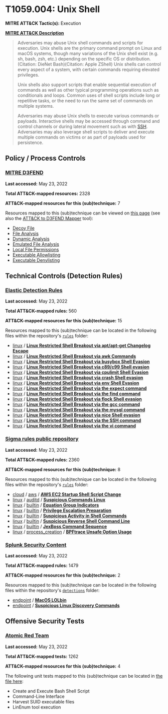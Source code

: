# T1059.004: Unix Shell
**MITRE ATT&CK Tactic(s):** Execution

**[MITRE ATT&CK Description](https://attack.mitre.org/techniques/T1059/004)**
<blockquote>Adversaries may abuse Unix shell commands and scripts for execution. Unix shells are the primary command prompt on Linux and macOS systems, though many variations of the Unix shell exist (e.g. sh, bash, zsh, etc.) depending on the specific OS or distribution.(Citation: DieNet Bash)(Citation: Apple ZShell) Unix shells can control every aspect of a system, with certain commands requiring elevated privileges.

Unix shells also support scripts that enable sequential execution of commands as well as other typical programming operations such as conditionals and loops. Common uses of shell scripts include long or repetitive tasks, or the need to run the same set of commands on multiple systems.

Adversaries may abuse Unix shells to execute various commands or payloads. Interactive shells may be accessed through command and control channels or during lateral movement such as with [SSH](https://attack.mitre.org/techniques/T1021/004). Adversaries may also leverage shell scripts to deliver and execute multiple commands on victims or as part of payloads used for persistence.</blockquote>

## Policy / Process Controls
### [MITRE D3FEND](https://d3fend.mitre.org/)
**Last accessed:** May 23, 2022

**Total ATT&CK-mapped resources:** 2328

**ATT&CK-mapped resources for this (sub)technique:** 7

Resources mapped to this (sub)technique can be viewed on [this page](https://d3fend.mitre.org/) (see also the [ATT&CK to D3FEND Mapper](https://d3fend.mitre.org/tools/attack-mapper) tool):

* [Decoy File](https://d3fend.mitre.org/technique/d3f:DecoyFile)
* [File Analysis](https://d3fend.mitre.org/technique/d3f:FileAnalysis)
* [Dynamic Analysis](https://d3fend.mitre.org/technique/d3f:DynamicAnalysis)
* [Emulated File Analysis](https://d3fend.mitre.org/technique/d3f:EmulatedFileAnalysis)
* [Local File Permissions](https://d3fend.mitre.org/technique/d3f:LocalFilePermissions)
* [Executable Allowlisting](https://d3fend.mitre.org/technique/d3f:ExecutableAllowlisting)
* [Executable Denylisting](https://d3fend.mitre.org/technique/d3f:ExecutableDenylisting)

## Technical Controls (Detection Rules)
### [Elastic Detection Rules](https://github.com/elastic/detection-rules)
**Last accessed:** May 23, 2022

**Total ATT&CK-mapped rules:** 560

**ATT&CK-mapped resources for this (sub)technique:** 15

Resources mapped to this (sub)technique can be located in the following files within the repository's <code>[rules](https://github.com/elastic/detection-rules/tree/main/rules)</code> folder:

* [linux](https://github.com/elastic/detection-rules/tree/main/rules/linux/) / **[Linux Restricted Shell Breakout via  apt/apt-get Changelog Escape](https://github.com/elastic/detection-rules/blob/main/rules/linux/execution_apt_binary.toml)**
* [linux](https://github.com/elastic/detection-rules/tree/main/rules/linux/) / **[Linux Restricted Shell Breakout via awk Commands](https://github.com/elastic/detection-rules/blob/main/rules/linux/execution_awk_binary_shell.toml)**
* [linux](https://github.com/elastic/detection-rules/tree/main/rules/linux/) / **[Linux Restricted Shell Breakout via busybox Shell Evasion](https://github.com/elastic/detection-rules/blob/main/rules/linux/execution_busybox_binary.toml)**
* [linux](https://github.com/elastic/detection-rules/tree/main/rules/linux/) / **[Linux Restricted Shell Breakout via c89/c99 Shell evasion](https://github.com/elastic/detection-rules/blob/main/rules/linux/execution_c89_c99_binary.toml)**
* [linux](https://github.com/elastic/detection-rules/tree/main/rules/linux/) / **[Linux Restricted Shell Breakout via cpulimit Shell Evasion](https://github.com/elastic/detection-rules/blob/main/rules/linux/execution_cpulimit_binary.toml)**
* [linux](https://github.com/elastic/detection-rules/tree/main/rules/linux/) / **[Linux Restricted Shell Breakout via crash Shell evasion](https://github.com/elastic/detection-rules/blob/main/rules/linux/execution_crash_binary.toml)**
* [linux](https://github.com/elastic/detection-rules/tree/main/rules/linux/) / **[Linux Restricted Shell Breakout via env Shell Evasion](https://github.com/elastic/detection-rules/blob/main/rules/linux/execution_env_binary.toml)**
* [linux](https://github.com/elastic/detection-rules/tree/main/rules/linux/) / **[Linux Restricted Shell Breakout via the expect command](https://github.com/elastic/detection-rules/blob/main/rules/linux/execution_expect_binary.toml)**
* [linux](https://github.com/elastic/detection-rules/tree/main/rules/linux/) / **[Linux Restricted Shell Breakout via the find command](https://github.com/elastic/detection-rules/blob/main/rules/linux/execution_find_binary.toml)**
* [linux](https://github.com/elastic/detection-rules/tree/main/rules/linux/) / **[Linux Restricted Shell Breakout via flock Shell evasion](https://github.com/elastic/detection-rules/blob/main/rules/linux/execution_flock_binary.toml)**
* [linux](https://github.com/elastic/detection-rules/tree/main/rules/linux/) / **[Linux Restricted Shell Breakout via the gcc command](https://github.com/elastic/detection-rules/blob/main/rules/linux/execution_gcc_binary.toml)**
* [linux](https://github.com/elastic/detection-rules/tree/main/rules/linux/) / **[Linux Restricted Shell Breakout via the mysql command](https://github.com/elastic/detection-rules/blob/main/rules/linux/execution_mysql_binary.toml)**
* [linux](https://github.com/elastic/detection-rules/tree/main/rules/linux/) / **[Linux Restricted Shell Breakout via nice Shell evasion](https://github.com/elastic/detection-rules/blob/main/rules/linux/execution_nice_binary.toml)**
* [linux](https://github.com/elastic/detection-rules/tree/main/rules/linux/) / **[Linux Restricted Shell Breakout via the SSH command](https://github.com/elastic/detection-rules/blob/main/rules/linux/execution_ssh_binary.toml)**
* [linux](https://github.com/elastic/detection-rules/tree/main/rules/linux/) / **[Linux Restricted Shell Breakout via the vi command](https://github.com/elastic/detection-rules/blob/main/rules/linux/execution_vi_binary.toml)**

### [Sigma rules public repository](https://github.com/SigmaHQ/sigma)
**Last accessed:** May 23, 2022

**Total ATT&CK-mapped rules:** 2360

**ATT&CK-mapped resources for this (sub)technique:** 8

Resources mapped to this (sub)technique can be located in the following files within the repository's <code>[rules](https://github.com/SigmaHQ/sigma/tree/master/rules)</code> folder:

* [cloud](https://github.com/SigmaHQ/sigma/tree/master/rules/cloud/) / [aws](https://github.com/SigmaHQ/sigma/tree/master/rules/cloud/aws/) / **[AWS EC2 Startup Shell Script Change](https://github.com/SigmaHQ/sigma/blob/master/rules/cloud/aws/aws_ec2_startup_script_change.yml)**
* [linux](https://github.com/SigmaHQ/sigma/tree/master/rules/linux/) / [auditd](https://github.com/SigmaHQ/sigma/tree/master/rules/linux/auditd/) / **[Suspicious Commands Linux](https://github.com/SigmaHQ/sigma/blob/master/rules/linux/auditd/lnx_auditd_susp_cmds.yml)**
* [linux](https://github.com/SigmaHQ/sigma/tree/master/rules/linux/) / [builtin](https://github.com/SigmaHQ/sigma/tree/master/rules/linux/builtin/) / **[Equation Group Indicators](https://github.com/SigmaHQ/sigma/blob/master/rules/linux/builtin/lnx_apt_equationgroup_lnx.yml)**
* [linux](https://github.com/SigmaHQ/sigma/tree/master/rules/linux/) / [builtin](https://github.com/SigmaHQ/sigma/tree/master/rules/linux/builtin/) / **[Privilege Escalation Preparation](https://github.com/SigmaHQ/sigma/blob/master/rules/linux/builtin/lnx_shell_priv_esc_prep.yml)**
* [linux](https://github.com/SigmaHQ/sigma/tree/master/rules/linux/) / [builtin](https://github.com/SigmaHQ/sigma/tree/master/rules/linux/builtin/) / **[Suspicious Activity in Shell Commands](https://github.com/SigmaHQ/sigma/blob/master/rules/linux/builtin/lnx_shell_susp_commands.yml)**
* [linux](https://github.com/SigmaHQ/sigma/tree/master/rules/linux/) / [builtin](https://github.com/SigmaHQ/sigma/tree/master/rules/linux/builtin/) / **[Suspicious Reverse Shell Command Line](https://github.com/SigmaHQ/sigma/blob/master/rules/linux/builtin/lnx_shell_susp_rev_shells.yml)**
* [linux](https://github.com/SigmaHQ/sigma/tree/master/rules/linux/) / [builtin](https://github.com/SigmaHQ/sigma/tree/master/rules/linux/builtin/) / **[JexBoss Command Sequence](https://github.com/SigmaHQ/sigma/blob/master/rules/linux/builtin/lnx_susp_jexboss.yml)**
* [linux](https://github.com/SigmaHQ/sigma/tree/master/rules/linux/) / [process_creation](https://github.com/SigmaHQ/sigma/tree/master/rules/linux/process_creation/) / **[BPFtrace Unsafe Option Usage](https://github.com/SigmaHQ/sigma/blob/master/rules/linux/process_creation/proc_creation_lnx_bpftrace_unsafe_option_usage.yml)**

### [Splunk Security Content](https://github.com/splunk/security_content)
**Last accessed:** May 23, 2022

**Total ATT&CK-mapped rules:** 1479

**ATT&CK-mapped resources for this (sub)technique:** 2

Resources mapped to this (sub)technique can be located in the following files within the repository's <code>[detections](https://github.com/splunk/security_content/tree/develop/detections)</code> folder:

* [endpoint](https://github.com/splunk/security_content/tree/develop/detections/endpoint/) / **[MacOS LOLbin](https://github.com/splunk/security_content/blob/develop/detections/endpoint/macos_lolbin.yml)**
* [endpoint](https://github.com/splunk/security_content/tree/develop/detections/endpoint/) / **[Suspicious Linux Discovery Commands](https://github.com/splunk/security_content/blob/develop/detections/endpoint/suspicious_linux_discovery_commands.yml)**


## Offensive Security Tests
### [Atomic Red Team](https://github.com/redcanaryco/atomic-red-team)
**Last accessed:** May 23, 2022

**Total ATT&CK-mapped tests:** 1262

**ATT&CK-mapped resources for this (sub)technique:** 4

The following unit tests mapped to this (sub)technique can be located in [the file here](https://github.com/redcanaryco/atomic-red-team/tree/master/atomics/T1059.004/T1059.004.yaml):

* Create and Execute Bash Shell Script
* Command-Line Interface
* Harvest SUID executable files
* LinEnum tool execution

